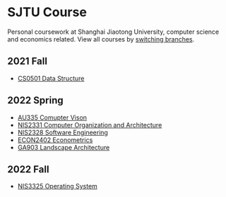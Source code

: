 # SJTU Course

Personal coursework at Shanghai Jiaotong University, computer science and economics related.
View all courses by [switching branches](https://github.com/ysyszheng/SJTU-Course/branches).

## 2021 Fall
* [CS0501 Data Structure](https://github.com/ysyszheng/SJTU-Course/tree/CS0501)

## 2022 Spring
* [AU335 Comupter Vison](https://github.com/ysyszheng/SJTU-Course/tree/AU335)
* [NIS2331 Computer Organization and Architecture](https://github.com/ysyszheng/SJTU-Course/tree/NIS2331)
* [NIS2328 Software Engineering](https://github.com/ysyszheng/SJTU-Course/tree/NIS2328)
* [ECON2402 Econometrics](https://github.com/ysyszheng/SJTU-Course/tree/ECON2402)
* [GA903 Landscape Architecture](https://github.com/ysyszheng/SJTU-Course/tree/GA903)

## 2022 Fall
* [NIS3325 Operating System](https://github.com/ysyszheng/SJTU-Course/tree/NIS3325)
